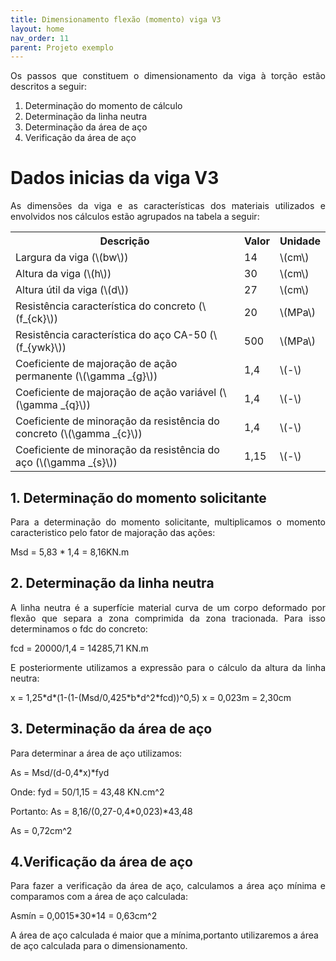```yaml
---
title: Dimensionamento flexão (momento) viga V3
layout: home
nav_order: 11
parent: Projeto exemplo
---
```


<!--Don't delete this script-->
<script src = "https://polyfill.io/v3/polyfill.min.js?features=es6"></script>
<script id = "MathJax-script" async src="https://cdn.jsdelivr.net/npm/mathjax@3/es5/tex-mml-chtml.js"></script>
<!--Don't delete this script-->

<p align="justify">
Os passos que constituem o dimensionamento da viga à torção estão descritos a seguir:
</p>

<ol>
  <li>Determinação do momento de cálculo</li>
  <li>Determinação da linha neutra</li>
  <li>Determinação da área de aço</li>
  <li>Verificação da área de aço</li>
</ol>
 
<h1>Dados inicias da viga V3</h1>

<p align="justify">
As dimensões da viga e as características dos materiais utilizados e envolvidos nos cálculos estão agrupados na tabela a seguir:
</p>

<table>
  <tr>
    <th>Descrição</th>
    <th>Valor</th>
    <th>Unidade</th>
  </tr>
  <tr>
    <td>Largura da viga (\(bw\))</td>
    <td>14</td>
    <td>\(cm\)</td>
  </tr>
  <tr>
    <td>Altura da viga (\(h\))</td>
    <td>30</td>
    <td>\(cm\)</td>
  </tr>
  <tr>
    <td>Altura útil da viga (\(d\))</td>
    <td>27</td>
    <td>\(cm\)</td>
  </tr>
  <tr>
    <td>Resistência característica do concreto (\(f_{ck}\))</td>
    <td>20</td>
    <td>\(MPa\)</td>
  </tr>
  <tr>
    <td>Resistência característica do aço CA-50 (\(f_{ywk}\))</td>
    <td>500</td>
    <td>\(MPa\)</td>
  </tr>
  <tr>
    <td>Coeficiente de majoração de ação permanente (\(\gamma _{g}\))</td>
    <td>1,4</td>
    <td>\(-\)</td>
  </tr>
  <tr>
    <td>Coeficiente de majoração de ação variável (\(\gamma _{q}\))</td>
    <td>1,4</td>
    <td>\(-\)</td>
  </tr>
  <tr>
    <td>Coeficiente de minoração da resistência do concreto (\(\gamma _{c}\))</td>
    <td>1,4</td>
    <td>\(-\)</td>
  </tr>
  <tr>
    <td>Coeficiente de minoração da resistência do aço (\(\gamma _{s}\))</td>
    <td>1,15</td>
    <td>\(-\)</td>
  </tr>
</table>

<h2>1. Determinação do momento solicitante</h2>

<p align="justify">
Para a determinação do momento solicitante, multiplicamos o momento caracteristico pelo fator de majoração das ações:
</p>

<p>
Msd = 5,83 * 1,4 = 8,16KN.m
</p>
 
<h2>2. Determinação da linha neutra</h2>

<p align="justify">
A linha neutra é a superfície material curva de um corpo deformado por flexão que separa a zona comprimida da zona tracionada. Para isso determinamos o fdc do concreto:
</p>

<p>
fcd = 20000/1,4 = 14285,71 KN.m
</p>

<p align="justify">
E posteriormente utilizamos a expressão para o cálculo da altura da linha neutra:
</p>

<p>
x = 1,25*d*(1-(1-(Msd/0,425*b*d^2*fcd))^0,5)
x = 0,023m = 2,30cm
</p>

<h2>3. Determinação da área de aço</h2>

<p align="justify">
Para determinar a área de aço utilizamos:
</p>

<p>
As = Msd/(d-0,4*x)*fyd
</p>

<p>
Onde: fyd = 50/1,15 = 43,48 KN.cm^2
</p>

<p>
Portanto: As = 8,16/(0,27-0,4*0,023)*43,48
</p>

<p>
As = 0,72cm^2
</p>

<h2>4.Verificação da área de aço </h2>

<p align="justify">
Para fazer a verificação da área de aço, calculamos a área aço mínima e comparamos com a área de aço calculada:
</p>

<p>
Asmín = 0,0015*30*14 = 0,63cm^2
</p>

<p>
A área de aço calculada é maior que a mínima,portanto utilizaremos a área de aço calculada para o dimensionamento.
</p>


